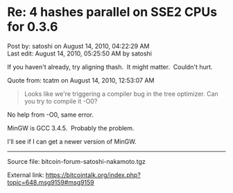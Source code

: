 # Re: 4 hashes parallel on SSE2 CPUs for 0.3.6

Post by: satoshi on August 14, 2010, 04:22:29 AM<br>
Last edit: August 14, 2010, 05:25:50 AM by satoshi

If you haven't already, try aligning thash. &nbsp;It might matter. &nbsp;Couldn't hurt.

Quote from: tcatm on August 14, 2010, 12:53:07 AM

> Looks like we're triggering a compiler bug in the tree optimizer. Can you try to compile it -O0?

No help from -O0, same error.

MinGW is GCC 3.4.5. &nbsp;Probably the problem.

I'll see if I can get a newer version of MinGW.

---

Source file: bitcoin-forum-satoshi-nakamoto.tgz

External link: https://bitcointalk.org/index.php?topic=648.msg9159#msg9159
